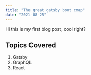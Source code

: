 ```yaml
---
title: "The great gatsby boot cmap"
date: "2021-08-25"
---
```


Hi this is my first blog post, cool right?


## Topics Covered

1. Gatsby
2. GraphQL
3. React